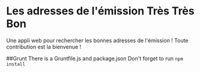 Les adresses de l'émission Très Très Bon
========

Une appli web pour rechercher les bonnes adresses de l'émission !
Toute contribution est la bienvenue !

##Grunt
There is a Gruntfile.js and package.json
Don't forget to run `npm install`